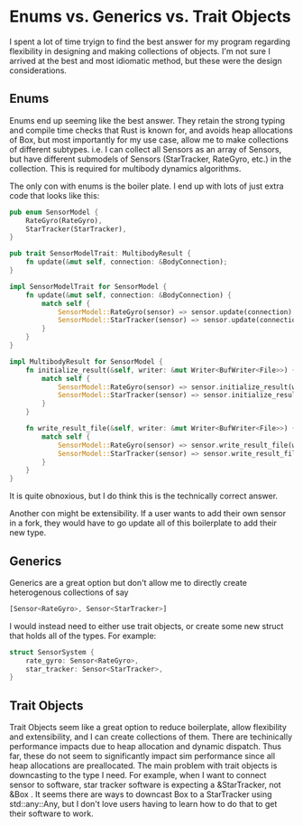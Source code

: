 # Enums vs. Generics vs. Trait Objects
I spent a lot of time tryign to find the best answer for my program regarding flexibility in designing and making collections of objects. I'm not sure I arrived at the best and most idiomatic method, but these were the design considerations.

## Enums
Enums end up seeming like the best answer. They retain the strong typing and compile time checks that Rust is known for, and avoids heap allocations of Box, but most importantly for my use case, allow me to make collections of different subtypes. i.e. I can collect all Sensors as an array of Sensors, but have different submodels of Sensors (StarTracker, RateGyro, etc.) in the collection. This is required for multibody dynamics algorithms. 

The only con with enums is the boiler plate. I end up with lots of just extra code that looks like this:

```rust
pub enum SensorModel {
    RateGyro(RateGyro),
    StarTracker(StarTracker),    
}

pub trait SensorModelTrait: MultibodyResult {
    fn update(&mut self, connection: &BodyConnection);
}

impl SensorModelTrait for SensorModel {
    fn update(&mut self, connection: &BodyConnection) {
        match self {
            SensorModel::RateGyro(sensor) => sensor.update(connection),
            SensorModel::StarTracker(sensor) => sensor.update(connection),
        }
    }
}

impl MultibodyResult for SensorModel {
    fn initialize_result(&self, writer: &mut Writer<BufWriter<File>>) {
        match self {
            SensorModel::RateGyro(sensor) => sensor.initialize_result(writer),
            SensorModel::StarTracker(sensor) => sensor.initialize_result(writer),
        }
    }

    fn write_result_file(&self, writer: &mut Writer<BufWriter<File>>) {
        match self {
            SensorModel::RateGyro(sensor) => sensor.write_result_file(writer),
            SensorModel::StarTracker(sensor) => sensor.write_result_file(writer),
        }
    }
}
```

It is quite obnoxious, but I do think this is the technically correct answer.

Another con might be extensibility. If a user wants to add their own sensor in a fork, they would have to go update all of this boilerplate to add their new type.

## Generics
Generics are a great option but don't allow me to directly create heterogenous collections of say 
```rust 
[Sensor<RateGyro>, Sensor<StarTracker>]
```
I would instead need to either use trait objects, or create some new struct that holds all of the types. For example:

```rust 
struct SensorSystem {
    rate_gyro: Sensor<RateGyro>,
    star_tracker: Sensor<StarTracker>,
}
```


## Trait Objects

Trait Objects seem like a great option to reduce boilerplate, allow flexibility and extensibility, and I can create collections of them. There are techinically performance impacts due to heap allocation and dynamic dispatch. Thus far, these do not seem to significantly impact sim performance since all heap allocations are preallocated. The main problem with trait objects is downcasting to the type I need. For example, when I want to connect sensor to software, star tracker software is expecting a &StarTracker, not &Box<dyn SensorModel> . It seems there are ways to downcast Box<dyn SensorModel> to a StarTracker using std::any::Any, but I don't love users having to learn how to do that to get their software to work.

